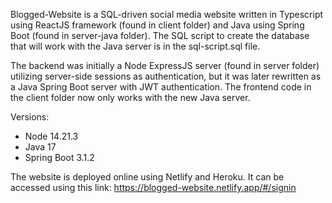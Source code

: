 Blogged-Website is a SQL-driven social media website written in Typescript using ReactJS framework (found in client folder) and Java using Spring Boot (found in server-java folder). The SQL script to create the database that will work with the Java server is in the sql-script.sql file. 

The backend was initially a Node ExpressJS server (found in server folder) utilizing server-side sessions as authentication, but it was later rewritten as a Java Spring Boot server with JWT authentication. The frontend code in the client folder now only works with the new Java server.

Versions:
  - Node 14.21.3
  - Java 17
  - Spring Boot 3.1.2

The website is deployed online using Netlify and Heroku. It can be accessed using this link: https://blogged-website.netlify.app/#/signin

